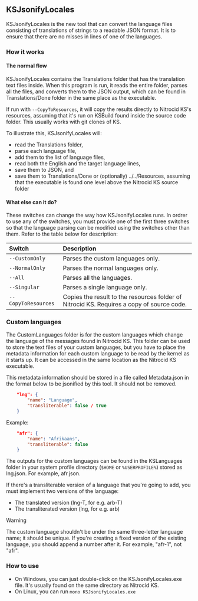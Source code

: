 ## KSJsonifyLocales

KSJsonifyLocales is the new tool that can convert the language files consisting of translations of strings to a readable JSON format. It is to ensure that there are no misses in lines of one of the languages.

### How it works

#### The normal flow

KSJsonifyLocales contains the Translations folder that has the translation text files inside. When this program is run, it reads the entire folder, parses all the files, and converts them to the JSON output, which can be found in Translations/Done folder in the same place as the executable.

If run with `--CopyToResources`, it will copy the results directly to Nitrocid KS's resources, assuming that it's run on KSBuild found inside the source code folder. This usually works with git clones of KS.

To illustrate this, KSJsonifyLocales will:

- read the Translations folder,
- parse each language file,
- add them to the list of language files,
- read both the English and the target language lines,
- save them to JSON, and
- save them to Translations/Done or (optionally) ../../Resources, assuming that the executable is found one level above the Nitrocid KS source folder

#### What else can it do?

These switches can change the way how KSJsonifyLocales runs. In ordrer to use any of the switches, you must provide one of the first three switches so that the language parsing can be modified using the switches other than them. Refer to the table below for description:

| Switch              | Description
|:--------------------|:------------
| `--CustomOnly`      | Parses the custom languages only.
| `--NormalOnly`      | Parses the normal languages only.
| `--All`             | Parses all the languages.
| `--Singular`        | Parses a single language only.
| `--CopyToResources` | Copies the result to the resources folder of Nitrocid KS. Requires a copy of source code.

### Custom languages

The CustomLanguages folder is for the custom languages which change the language of the messages found in Nitrocid KS. This folder can be used to store the text files of your custom languages, but you have to place the metadata information for each custom language to be read by the kernel as it starts up. It can be accessed in the same location as the Nitrocid KS executable.

This metadata information should be stored in a file called Metadata.json in the format below to be jsonified by this tool. It should not be removed.
```json
    "lng": {
        "name": "Language",
        "transliterable": false / true
    }
```
 
Example:
 
```json
    "afr": {
        "name": "Afrikaans",
        "transliterable": false
    }
```
 
The outputs for the custom languages can be found in the KSLanguages folder in your system profile directory (`$HOME` or `%USERPROFILE%`) stored as lng.json. For example, afr.json.
 
If there's a transliterable version of a language that you're going to add, you must implement two versions of the language:
 
- The translated version (lng-T, for e.g. arb-T)
- The transliterated version (lng, for e.g. arb)

> [!WARNING]
> The custom language shouldn't be under the same three-letter language name; it should be unique. If you're creating a fixed version of the existing language, you should append a number after it. For example, "afr-1", not "afr".

### How to use

- On Windows, you can just double-click on the KSJsonifyLocales.exe file. It's usually found on the same directory as Nitrocid KS.
- On Linux, you can run `mono KSJsonifyLocales.exe`
